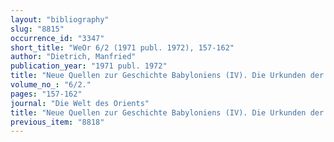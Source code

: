 ```yaml
---
layout: "bibliography"
slug: "8815"
occurrence_id: "3347"
short_title: "WeOr 6/2 (1971 publ. 1972), 157-162"
author: "Dietrich, Manfried"
publication_year: "1971 publ. 1972"
title: "Neue Quellen zur Geschichte Babyloniens (IV). Die Urkunden der Jahre 700 bis 651 aus dem Archiv des Urukäers Nabû-ušallim"
volume_no_: "6/2."
pages: "157-162"
journal: "Die Welt des Orients"
title: "Neue Quellen zur Geschichte Babyloniens (IV). Die Urkunden der Jahre 700 bis 651 aus dem Archiv des Urukäers Nabû-ušallim"
previous_item: "8818"
---
```


